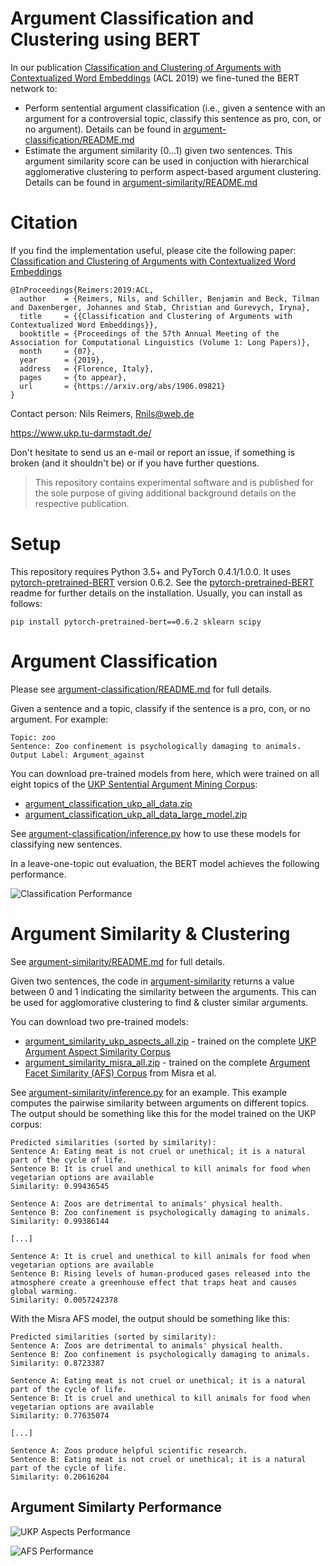 # Argument Classification and Clustering using BERT
In our publication [Classification and Clustering of Arguments with Contextualized Word Embeddings](https://arxiv.org/abs/1906.09821) (ACL 2019) we fine-tuned the BERT network to:
- Perform sentential argument classification (i.e., given a sentence with an argument for a controversial topic, classify this sentence as pro, con, or no argument). Details can be found in [argument-classification/README.md](argument-classification/README.md)
- Estimate the argument similarity (0...1) given two sentences. This argument similarity score can be used in conjuction with hierarchical agglomerative clustering to perform aspect-based argument clustering. Details can be found in [argument-similarity/README.md](argument-similarity/README.md)


# Citation
If you find the implementation useful, please cite the following paper: [Classification and Clustering of Arguments with Contextualized Word Embeddings](https://arxiv.org/abs/1906.09821)

```
@InProceedings{Reimers:2019:ACL,
  author    = {Reimers, Nils, and Schiller, Benjamin and Beck, Tilman and Daxenberger, Johannes and Stab, Christian and Gurevych, Iryna},
  title     = {{Classification and Clustering of Arguments with Contextualized Word Embeddings}},
  booktitle = {Proceedings of the 57th Annual Meeting of the Association for Computational Linguistics (Volume 1: Long Papers)},
  month     = {07},
  year      = {2019},
  address   = {Florence, Italy},
  pages     = {to appear},
  url       = {https://arxiv.org/abs/1906.09821}
}
``` 



Contact person: Nils Reimers, Rnils@web.de

https://www.ukp.tu-darmstadt.de/


Don't hesitate to send us an e-mail or report an issue, if something is broken (and it shouldn't be) or if you have further questions.

> This repository contains experimental software and is published for the sole purpose of giving additional background details on the respective publication. 

# Setup

This repository requires Python 3.5+ and PyTorch 0.4.1/1.0.0. It uses [pytorch-pretrained-BERT](https://github.com/huggingface/pytorch-pretrained-BERT/) version 0.6.2. See the [pytorch-pretrained-BERT](https://github.com/huggingface/pytorch-pretrained-BERT/) readme for further details on the installation. Usually, you can install as follows:
```
pip install pytorch-pretrained-bert==0.6.2 sklearn scipy
```

# Argument Classification
Please see [argument-classification/README.md](argument-classification/README.md) for full details.

Given a sentence and a topic, classify if the sentence is a pro, con, or no argument. For example:
```
Topic: zoo
Sentence: Zoo confinement is psychologically damaging to animals.
Output Label: Argument_against
```

You can download pre-trained models from here, which were trained on all eight topics of the [UKP Sentential Argument Mining Corpus](https://www.informatik.tu-darmstadt.de/ukp/research_6/data/argumentation_mining_1/ukp_sentential_argument_mining_corpus/index.en.jsp):
- [argument_classification_ukp_all_data.zip](https://public.ukp.informatik.tu-darmstadt.de/reimers/2019_acl-BERT-argument-classification-and-clustering/models/argument_classification_ukp_all_data.zip)
- [argument_classification_ukp_all_data_large_model.zip](https://public.ukp.informatik.tu-darmstadt.de/reimers/2019_acl-BERT-argument-classification-and-clustering/models/argument_classification_ukp_all_data_large_model.zip)


See [argument-classification/inference.py](argument-classification/inference.py) how to use these models for classifying new sentences.

In a leave-one-topic out evaluation, the BERT model achieves the following performance.

![Classification Performance](https://public.ukp.informatik.tu-darmstadt.de/reimers/2019_acl-BERT-argument-classification-and-clustering/images/table_classification_results.png)


# Argument Similarity & Clustering
See [argument-similarity/README.md](argument-similarity/README.md) for full details.

Given two sentences, the code in [argument-similarity](argument-similarity/) returns a value between 0 and 1 indicating the similarity between the arguments. This can be used for agglomorative clustering to find & cluster similar arguments.

You can download two pre-trained models:
- [argument_similarity_ukp_aspects_all.zip](https://public.ukp.informatik.tu-darmstadt.de/reimers/2019_acl-BERT-argument-classification-and-clustering/models/argument_similarity_ukp_aspects_all.zip) - trained on the complete [UKP Argument Aspect Similarity Corpus](https://www.informatik.tu-darmstadt.de/ukp/research_6/data/argumentation_mining_1/ukp_argument_aspect_similarity_corpus/ukp_argument_aspect_similarity_corpus.en.jsp)
- [argument_similarity_misra_all.zip](https://public.ukp.informatik.tu-darmstadt.de/reimers/2019_acl-BERT-argument-classification-and-clustering/models/argument_similarity_misra_all.zip) - trained on the complete [Argument Facet Similarity (AFS) Corpus](https://nlds.soe.ucsc.edu/node/44) from Misra et al.


See [argument-similarity/inference.py](argument-similarity/inference.py) for an example. This example computes the pairwise similarity between arguments on different topics.
The output should be something like this for the model trained on the UKP corpus:
```
Predicted similarities (sorted by similarity):
Sentence A: Eating meat is not cruel or unethical; it is a natural part of the cycle of life.
Sentence B: It is cruel and unethical to kill animals for food when vegetarian options are available
Similarity: 0.99436545

Sentence A: Zoos are detrimental to animals' physical health.
Sentence B: Zoo confinement is psychologically damaging to animals.
Similarity: 0.99386144

[...]

Sentence A: It is cruel and unethical to kill animals for food when vegetarian options are available
Sentence B: Rising levels of human-produced gases released into the atmosphere create a greenhouse effect that traps heat and causes global warming.
Similarity: 0.0057242378
```

With the Misra AFS model, the output should be something like this:
```
Predicted similarities (sorted by similarity):
Sentence A: Zoos are detrimental to animals' physical health.
Sentence B: Zoo confinement is psychologically damaging to animals.
Similarity: 0.8723387

Sentence A: Eating meat is not cruel or unethical; it is a natural part of the cycle of life.
Sentence B: It is cruel and unethical to kill animals for food when vegetarian options are available
Similarity: 0.77635074

[...]

Sentence A: Zoos produce helpful scientific research.
Sentence B: Eating meat is not cruel or unethical; it is a natural part of the cycle of life.
Similarity: 0.20616204
```


## Argument Similarty Performance

![UKP Aspects Performance](https://public.ukp.informatik.tu-darmstadt.de/reimers/2019_acl-BERT-argument-classification-and-clustering/images/table_UKP_Aspects_results.png)

![AFS Performance](https://public.ukp.informatik.tu-darmstadt.de/reimers/2019_acl-BERT-argument-classification-and-clustering/images/table_AFS_results.png)




